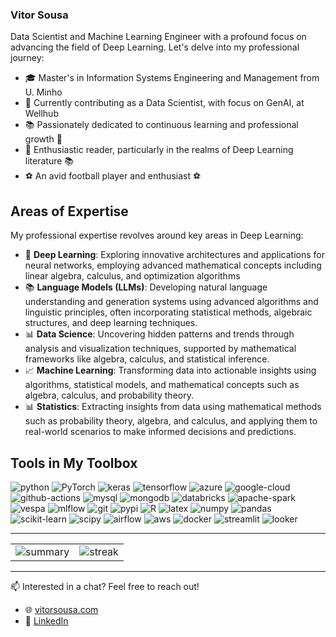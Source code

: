 
### Vitor Sousa
Data Scientist and Machine Learning Engineer with a profound focus on advancing the field of Deep Learning. Let's delve into my professional journey:

- 🎓 Master's in Information Systems Engineering and Management from U. Minho
- 💼 Currently contributing as a Data Scientist, with focus on GenAI, at Wellhub
- 📚 Passionately dedicated to continuous learning and professional growth 🚀
- 📖 Enthusiastic reader, particularly in the realms of Deep Learning literature 📚
- ⚽ An avid football player and enthusiast ⚽

## Areas of Expertise

My professional expertise revolves around key areas in Deep Learning:
- 🤖 **Deep Learning**: Exploring innovative architectures and applications for neural networks, employing advanced mathematical concepts including linear algebra, calculus, and optimization algorithms
- 📚 **Language Models (LLMs)**: Developing natural language understanding and generation systems using advanced algorithms and linguistic principles, often incorporating statistical methods, algebraic structures, and deep learning techniques.
- 📊 **Data Science**: Uncovering hidden patterns and trends through analysis and visualization techniques, supported by mathematical frameworks like algebra, calculus, and statistical inference.
- 📈 **Machine Learning**: Transforming data into actionable insights using algorithms, statistical models, and mathematical concepts such as algebra, calculus, and probability theory.
- 📊 **Statistics**: Extracting insights from data using mathematical methods such as probability theory, algebra, and calculus, and applying them to real-world scenarios to make informed decisions and predictions.

## Tools in My Toolbox

![python](https://img.shields.io/badge/Python-3776AB?style=for-the-badge&logo=python&logoColor=fff)
![PyTorch](https://img.shields.io/badge/PyTorch-EE4C2C?style=for-the-badge&logo=pytorch&logoColor=FFF)
![keras](https://img.shields.io/badge/Keras-FF0000?style=for-the-badge&logo=keras&logoColor=white)
![tensorflow](https://img.shields.io/badge/TensorFlow-FF6F00?style=for-the-badge&logo=tensorflow&logoColor=white)
![azure](https://img.shields.io/badge/microsoft%20azure-0089D6?style=for-the-badge&logo=microsoft-azure&logoColor=white) 
![google-cloud](https://img.shields.io/badge/Google_Cloud-4285F4?style=for-the-badge&logo=google-cloud&logoColor=white) 
![github-actions](https://img.shields.io/badge/GitHub_Actions-2088FF?style=for-the-badge&logo=github-actions&logoColor=white)
![mysql](https://img.shields.io/badge/MySQL-005C84?style=for-the-badge&logo=mysql&logoColor=white) 
![mongodb](https://img.shields.io/badge/MongoDB-4EA94B?style=for-the-badge&logo=mongodb&logoColor=white) 
![databricks](https://img.shields.io/badge/Databricks-FF3621?style=for-the-badge&logo=Databricks&logoColor=white) 
![apache-spark](https://img.shields.io/badge/Apache_Spark-FFFFFF?style=for-the-badge&logo=apachespark&logoColor=#E35A16)
![vespa](https://img.shields.io/badge/Vespa-85B09A?style=for-the-badge&logo=vespa&logoColor=#E35A16)
![mlflow](https://img.shields.io/badge/mlflow-ffffff?style=for-the-badge&logo=mlflow&logoColor=#E35A16)
![git](https://img.shields.io/badge/git-000?style=for-the-badge&logo=git&logoColor=#F05032)
![pypi](https://img.shields.io/badge/pypi-3775A9?style=for-the-badge&logo=pypi&logoColor=white)
![R](https://img.shields.io/badge/SQL%20-%23025E8C.svg?style=for-the-badge&logo=amazon-dynamodb&logoColor=white)
![latex](https://img.shields.io/badge/LaTeX-47A141?style=for-the-badge&logo=LaTeX&logoColor=white)
![numpy](https://img.shields.io/badge/Numpy-777BB4?style=for-the-badge&logo=numpy&logoColor=white) 
![pandas](https://img.shields.io/badge/Pandas-2C2D72?style=for-the-badge&logo=pandas&logoColor=white) 
![scikit-learn](https://img.shields.io/badge/scikit_learn-F7931E?style=for-the-badge&logo=scikit-learn&logoColor=white) 
![scipy](https://img.shields.io/badge/SciPy-654FF0?style=for-the-badge&logo=SciPy&logoColor=white) 
![airflow](https://img.shields.io/badge/Airflow-017CEE?style=for-the-badge&logo=Apache%20Airflow&logoColor=white) 
![aws](https://img.shields.io/badge/Amazon_AWS-FF9900?style=for-the-badge&logo=amazonaws&logoColor=white)
![docker](https://img.shields.io/badge/docker-ffffff?style=for-the-badge&logo=docker&logoColor=#ffffff)
![streamlit](https://img.shields.io/badge/streamlit-FF4B4B?style=for-the-badge&logo=streamlit&logoColor=white)
![looker](https://img.shields.io/badge/looker-4285F4?style=for-the-badge&logo=looker&logoColor=white)


---


<table>
  <tr>
    <td><img src="https://github-profile-summary-cards.vercel.app/api/cards/profile-details?username=vitorhcsousa&theme=dark" alt="summary"></td>
    <td><img src="https://github-readme-streak-stats.herokuapp.com/?user=vitorhcsousa&theme=dark" alt="streak"></td>
  </tr>
</table>

---

📫 Interested in a chat? Feel free to reach out! 

- 🌐 [vitorsousa.com](https://vitorsousa.com/)
- 👔 [LinkedIn](https://www.linkedin.com/in/vitorhcsousa/)

